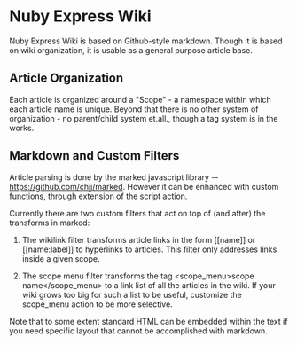 # Nuby Express Wiki

Nuby Express Wiki is based on Github-style markdown. Though it is based on wiki organization,
it is usable as a general purpose article base.

## Article Organization

Each article is organized around a "Scope" - a namespace within which each article name is unique.
Beyond that there is no other system of organization - no parent/child system et.all., though a tag
system is in the works.

## Markdown and Custom Filters

Article parsing is done by the marked javascript library -- https://github.com/chjj/marked. However
it can be enhanced with custom functions, through extension of the script action.

Currently there are two custom filters that act on top of (and after) the transforms in marked:

1. The wikilink filter transforms article links in the form [[name]] or [[name:label]] to hyperlinks to articles.
   This filter only addresses links inside a given scope.

2. The scope menu filter transforms the tag <scope_menu>scope name</scope_menu> to a link list of all the
   articles in the wiki. If your wiki grows too big for such a list to be useful, customize the scope_menu
   action to be more selective.

Note that to some extent standard HTML can be embedded within the text if you need specific layout that cannot
be accomplished with markdown.